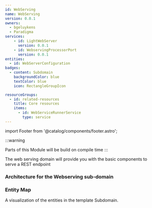 ```yaml
---
id: WebServing
name: WebServing
version: 0.0.1
owners:
  - bgeluykens
  - Paradigma
services:
    - id: LightWebServer
      version: 0.0.1
    - id: WebservingProcessorPort
      version: 0.0.1
entities:
  - id: WebServerConfiguration
badges:
  - content: Subdomain
    backgroundColor: blue
    textColor: blue
    icon: RectangleGroupIcon

resourceGroups:
  - id: related-resources
    title: Core resources
    items:
      - id: WebServiceRunnerService
        type: service
---
```


import Footer from '@catalog/components/footer.astro';



:::warning

Parts of this Module will be build on compile time
:::

The web serving domain will provide you with the basic components to serve a REST endpoint

<Tiles >
    <Tile icon="UserGroupIcon" href="/docs/teams/Paradigma" title="Contact the team" description="Any questions? Feel free to contact the owners" />
    <Tile icon="RectangleGroupIcon" href={`/visualiser/domains/${frontmatter.id}/${frontmatter.version}`} title={`${frontmatter.services.length} services`} description="This domain contains the following services." />
</Tiles>

### Architecture for the Webserving sub-domain

<NodeGraph />

### Entity Map

A visualization of the entities in the template Subdomain.

<EntityMap id="WebServing" />


<MessageTable format="all" limit={4} showChannels={true} title="Messages in/out of the domain" />


<Footer />
